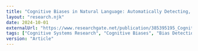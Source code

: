 ```yaml
---
title: "Cognitive Biases in Natural Language: Automatically Detecting, Differentiating, and Measuring Bias in Text"
layout: "research.njk"
date: 2024-10-01
externalUrl: "https://www.researchgate.net/publication/385395195_Cognitive_biases_in_natural_language_Automatically_detecting_differentiating_and_measuring_bias_in_text"
tags: ["Cognitive Systems Research", "Cognitive Biases", "Bias Detection", "Natural Language Processing"]
version: "Article"
---
```

